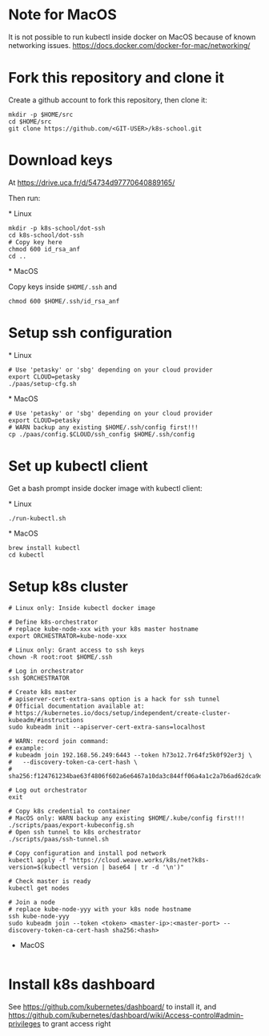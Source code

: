 # Note for MacOS

It is not possible to run kubectl inside docker on MacOS because of known networking issues. https://docs.docker.com/docker-for-mac/networking/

# Fork this repository and clone it

Create a github account to fork this repository, then clone it:
```shell
mkdir -p $HOME/src
cd $HOME/src
git clone https://github.com/<GIT-USER>/k8s-school.git
```

# Download keys

At https://drive.uca.fr/d/54734d97770640889165/

Then run:

* Linux

```shell
mkdir -p k8s-school/dot-ssh
cd k8s-school/dot-ssh
# Copy key here
chmod 600 id_rsa_anf
cd ..
```

* MacOS

Copy keys inside `$HOME/.ssh` and

```shell
chmod 600 $HOME/.ssh/id_rsa_anf
```

# Setup ssh configuration

* Linux

```shell
# Use 'petasky' or 'sbg' depending on your cloud provider
export CLOUD=petasky
./paas/setup-cfg.sh
```

* MacOS

```shell
# Use 'petasky' or 'sbg' depending on your cloud provider
export CLOUD=petasky
# WARN backup any existing $HOME/.ssh/config first!!!
cp ./paas/config.$CLOUD/ssh_config $HOME/.ssh/config
```

# Set up kubectl client

Get a bash prompt inside docker image with kubectl client:

* Linux

```shell
./run-kubectl.sh
```

* MacOS
```shell
brew install kubectl
cd kubectl
```

# Setup k8s cluster

```shell
# Linux only: Inside kubectl docker image

# Define k8s-orchestrator
# replace kube-node-xxx with your k8s master hostname
export ORCHESTRATOR=kube-node-xxx

# Linux only: Grant access to ssh keys
chown -R root:root $HOME/.ssh

# Log in orchestrator
ssh $ORCHESTRATOR

# Create k8s master
# apiserver-cert-extra-sans option is a hack for ssh tunnel
# Official documentation available at:
# https://kubernetes.io/docs/setup/independent/create-cluster-kubeadm/#instructions
sudo kubeadm init --apiserver-cert-extra-sans=localhost

# WARN: record join command:
# example:
# kubeadm join 192.168.56.249:6443 --token h73o12.7r64fz5k0f92er3j \
#   --discovery-token-ca-cert-hash \
#   sha256:f124761234bae63f4806f602a6e6467a10da3c844ff06a4a1c2a7b6ad62dca9d

# Log out orchestrator
exit

# Copy k8s credential to container
# MacOS only: WARN backup any existing $HOME/.kube/config first!!!
./scripts/paas/export-kubeconfig.sh
# Open ssh tunnel to k8s orchestrator
./scripts/paas/ssh-tunnel.sh

# Copy configuration and install pod network
kubectl apply -f "https://cloud.weave.works/k8s/net?k8s-version=$(kubectl version | base64 | tr -d '\n')"

# Check master is ready
kubectl get nodes

# Join a node
# replace kube-node-yyy with your k8s node hostname
ssh kube-node-yyy
sudo kubeadm join --token <token> <master-ip>:<master-port> --discovery-token-ca-cert-hash sha256:<hash>
```

* MacOS

```shell
```

# Install k8s dashboard

See https://github.com/kubernetes/dashboard/ to install it, and https://github.com/kubernetes/dashboard/wiki/Access-control#admin-privileges to grant access right
